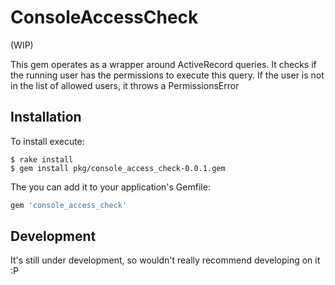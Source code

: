 # ConsoleAccessCheck

(WIP)

This gem operates as a wrapper around ActiveRecord queries. 
It checks if the running user has the permissions to execute this query. 
If the user is not in the list of allowed users, it throws a PermissionsError

## Installation

To install execute:

    $ rake install
    $ gem install pkg/console_access_check-0.0.1.gem


The you can add it to your application's Gemfile:

```ruby
gem 'console_access_check'
```

## Development

It's still under development, so wouldn't really recommend developing on it :P

